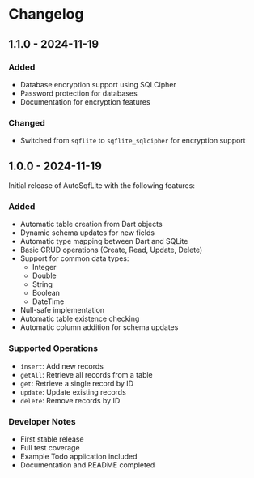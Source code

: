 # Changelog

## 1.1.0 - 2024-11-19

### Added
- Database encryption support using SQLCipher
- Password protection for databases
- Documentation for encryption features

### Changed
- Switched from `sqflite` to `sqflite_sqlcipher` for encryption support

## 1.0.0 - 2024-11-19

Initial release of AutoSqfLite with the following features:

### Added
- Automatic table creation from Dart objects
- Dynamic schema updates for new fields
- Automatic type mapping between Dart and SQLite
- Basic CRUD operations (Create, Read, Update, Delete)
- Support for common data types:
  - Integer
  - Double
  - String
  - Boolean
  - DateTime
- Null-safe implementation
- Automatic table existence checking
- Automatic column addition for schema updates

### Supported Operations
- `insert`: Add new records
- `getAll`: Retrieve all records from a table
- `get`: Retrieve a single record by ID
- `update`: Update existing records
- `delete`: Remove records by ID

### Developer Notes
- First stable release
- Full test coverage
- Example Todo application included
- Documentation and README completed

